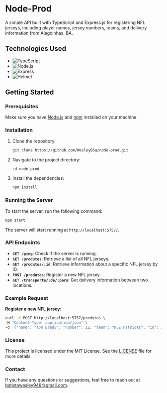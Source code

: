 # Node-Prod

A simple API built with TypeScript and Express.js for registering NFL jerseys, including player names, jersey numbers, teams, and delivery information from Alagoinhas, BA.

## Technologies Used

- ![TypeScript](https://img.shields.io/badge/TypeScript-007ACC?logo=typescript&logoColor=white)
- ![Node.js](https://img.shields.io/badge/Node.js-339933?logo=node.js&logoColor=white)
- ![Express](https://img.shields.io/badge/Express-000000?logo=express&logoColor=white)
- ![Helmet](https://img.shields.io/badge/Helmet-000000?logo=helmet&logoColor=white)

## Getting Started

### Prerequisites

Make sure you have [Node.js](https://nodejs.org/) and [npm](https://www.npmjs.com/) installed on your machine.

### Installation

1. Clone the repository:
    ```bash
    git clone https://github.com/WesleyBSa/node-prod.git
    ```
2. Navigate to the project directory:
    ```bash
    cd node-prod
    ```
3. Install the dependencies:
    ```bash
    npm install
    ```

### Running the Server

To start the server, run the following command:
```bash
npm start
```
The server will start running at `http://localhost:5757/`.

### API Endpoints

- **`GET /ping`**: Check if the server is running.
- **`GET /produtos`**: Retrieve a list of all NFL jerseys.
- **`GET /produtos/:id`**: Retrieve information about a specific NFL jersey by ID.
- **`POST /produtos`**: Register a new NFL jersey.
- **`GET /transporte/:de/:para`**: Get delivery information between two locations.

### Example Request

**Register a new NFL jersey:**
```bash
curl -X POST http://localhost:5757/produtos \
-H "Content-Type: application/json" \
-d '{"name": "Tom Brady", "number": 12, "team": "N.E Patriots", "id": 1, "transporte": "Air"}'
```

### License

This project is licensed under the MIT License. See the [LICENSE](LICENSE) file for more details.

### Contact

If you have any questions or suggestions, feel free to reach out at [batistawesley948@gmail.com](mailto:batistawesley948@gmail.com).

